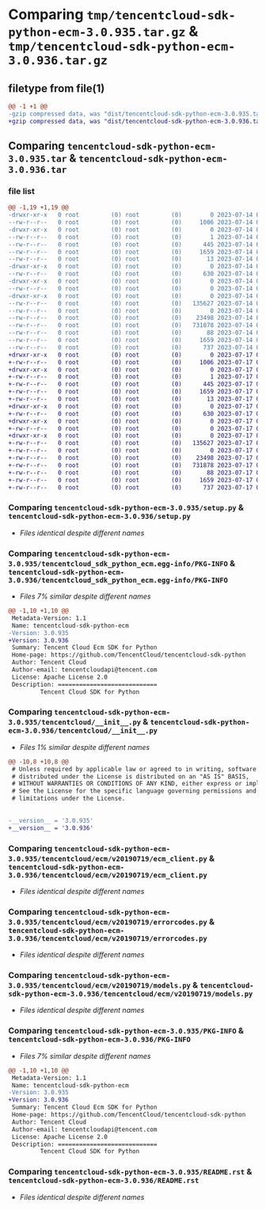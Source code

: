 # Comparing `tmp/tencentcloud-sdk-python-ecm-3.0.935.tar.gz` & `tmp/tencentcloud-sdk-python-ecm-3.0.936.tar.gz`

## filetype from file(1)

```diff
@@ -1 +1 @@
-gzip compressed data, was "dist/tencentcloud-sdk-python-ecm-3.0.935.tar", last modified: Fri Jul 14 00:29:53 2023, max compression
+gzip compressed data, was "dist/tencentcloud-sdk-python-ecm-3.0.936.tar", last modified: Mon Jul 17 00:24:21 2023, max compression
```

## Comparing `tencentcloud-sdk-python-ecm-3.0.935.tar` & `tencentcloud-sdk-python-ecm-3.0.936.tar`

### file list

```diff
@@ -1,19 +1,19 @@
-drwxr-xr-x   0 root         (0) root         (0)        0 2023-07-14 00:29:53.000000 tencentcloud-sdk-python-ecm-3.0.935/
--rw-r--r--   0 root         (0) root         (0)     1006 2023-07-14 00:29:53.000000 tencentcloud-sdk-python-ecm-3.0.935/setup.py
-drwxr-xr-x   0 root         (0) root         (0)        0 2023-07-14 00:29:53.000000 tencentcloud-sdk-python-ecm-3.0.935/tencentcloud_sdk_python_ecm.egg-info/
--rw-r--r--   0 root         (0) root         (0)        1 2023-07-14 00:29:53.000000 tencentcloud-sdk-python-ecm-3.0.935/tencentcloud_sdk_python_ecm.egg-info/dependency_links.txt
--rw-r--r--   0 root         (0) root         (0)      445 2023-07-14 00:29:53.000000 tencentcloud-sdk-python-ecm-3.0.935/tencentcloud_sdk_python_ecm.egg-info/SOURCES.txt
--rw-r--r--   0 root         (0) root         (0)     1659 2023-07-14 00:29:53.000000 tencentcloud-sdk-python-ecm-3.0.935/tencentcloud_sdk_python_ecm.egg-info/PKG-INFO
--rw-r--r--   0 root         (0) root         (0)       13 2023-07-14 00:29:53.000000 tencentcloud-sdk-python-ecm-3.0.935/tencentcloud_sdk_python_ecm.egg-info/top_level.txt
-drwxr-xr-x   0 root         (0) root         (0)        0 2023-07-14 00:29:53.000000 tencentcloud-sdk-python-ecm-3.0.935/tencentcloud/
--rw-r--r--   0 root         (0) root         (0)      630 2023-07-14 00:29:53.000000 tencentcloud-sdk-python-ecm-3.0.935/tencentcloud/__init__.py
-drwxr-xr-x   0 root         (0) root         (0)        0 2023-07-14 00:29:53.000000 tencentcloud-sdk-python-ecm-3.0.935/tencentcloud/ecm/
--rw-r--r--   0 root         (0) root         (0)        0 2023-07-14 00:29:53.000000 tencentcloud-sdk-python-ecm-3.0.935/tencentcloud/ecm/__init__.py
-drwxr-xr-x   0 root         (0) root         (0)        0 2023-07-14 00:29:53.000000 tencentcloud-sdk-python-ecm-3.0.935/tencentcloud/ecm/v20190719/
--rw-r--r--   0 root         (0) root         (0)   135627 2023-07-14 00:29:53.000000 tencentcloud-sdk-python-ecm-3.0.935/tencentcloud/ecm/v20190719/ecm_client.py
--rw-r--r--   0 root         (0) root         (0)        0 2023-07-14 00:29:53.000000 tencentcloud-sdk-python-ecm-3.0.935/tencentcloud/ecm/v20190719/__init__.py
--rw-r--r--   0 root         (0) root         (0)    23498 2023-07-14 00:29:53.000000 tencentcloud-sdk-python-ecm-3.0.935/tencentcloud/ecm/v20190719/errorcodes.py
--rw-r--r--   0 root         (0) root         (0)   731878 2023-07-14 00:29:53.000000 tencentcloud-sdk-python-ecm-3.0.935/tencentcloud/ecm/v20190719/models.py
--rw-r--r--   0 root         (0) root         (0)       88 2023-07-14 00:29:53.000000 tencentcloud-sdk-python-ecm-3.0.935/setup.cfg
--rw-r--r--   0 root         (0) root         (0)     1659 2023-07-14 00:29:53.000000 tencentcloud-sdk-python-ecm-3.0.935/PKG-INFO
--rw-r--r--   0 root         (0) root         (0)      737 2023-07-14 00:29:53.000000 tencentcloud-sdk-python-ecm-3.0.935/README.rst
+drwxr-xr-x   0 root         (0) root         (0)        0 2023-07-17 00:24:21.000000 tencentcloud-sdk-python-ecm-3.0.936/
+-rw-r--r--   0 root         (0) root         (0)     1006 2023-07-17 00:24:21.000000 tencentcloud-sdk-python-ecm-3.0.936/setup.py
+drwxr-xr-x   0 root         (0) root         (0)        0 2023-07-17 00:24:21.000000 tencentcloud-sdk-python-ecm-3.0.936/tencentcloud_sdk_python_ecm.egg-info/
+-rw-r--r--   0 root         (0) root         (0)        1 2023-07-17 00:24:21.000000 tencentcloud-sdk-python-ecm-3.0.936/tencentcloud_sdk_python_ecm.egg-info/dependency_links.txt
+-rw-r--r--   0 root         (0) root         (0)      445 2023-07-17 00:24:21.000000 tencentcloud-sdk-python-ecm-3.0.936/tencentcloud_sdk_python_ecm.egg-info/SOURCES.txt
+-rw-r--r--   0 root         (0) root         (0)     1659 2023-07-17 00:24:21.000000 tencentcloud-sdk-python-ecm-3.0.936/tencentcloud_sdk_python_ecm.egg-info/PKG-INFO
+-rw-r--r--   0 root         (0) root         (0)       13 2023-07-17 00:24:21.000000 tencentcloud-sdk-python-ecm-3.0.936/tencentcloud_sdk_python_ecm.egg-info/top_level.txt
+drwxr-xr-x   0 root         (0) root         (0)        0 2023-07-17 00:24:21.000000 tencentcloud-sdk-python-ecm-3.0.936/tencentcloud/
+-rw-r--r--   0 root         (0) root         (0)      630 2023-07-17 00:24:21.000000 tencentcloud-sdk-python-ecm-3.0.936/tencentcloud/__init__.py
+drwxr-xr-x   0 root         (0) root         (0)        0 2023-07-17 00:24:21.000000 tencentcloud-sdk-python-ecm-3.0.936/tencentcloud/ecm/
+-rw-r--r--   0 root         (0) root         (0)        0 2023-07-17 00:24:21.000000 tencentcloud-sdk-python-ecm-3.0.936/tencentcloud/ecm/__init__.py
+drwxr-xr-x   0 root         (0) root         (0)        0 2023-07-17 00:24:21.000000 tencentcloud-sdk-python-ecm-3.0.936/tencentcloud/ecm/v20190719/
+-rw-r--r--   0 root         (0) root         (0)   135627 2023-07-17 00:24:21.000000 tencentcloud-sdk-python-ecm-3.0.936/tencentcloud/ecm/v20190719/ecm_client.py
+-rw-r--r--   0 root         (0) root         (0)        0 2023-07-17 00:24:21.000000 tencentcloud-sdk-python-ecm-3.0.936/tencentcloud/ecm/v20190719/__init__.py
+-rw-r--r--   0 root         (0) root         (0)    23498 2023-07-17 00:24:21.000000 tencentcloud-sdk-python-ecm-3.0.936/tencentcloud/ecm/v20190719/errorcodes.py
+-rw-r--r--   0 root         (0) root         (0)   731878 2023-07-17 00:24:21.000000 tencentcloud-sdk-python-ecm-3.0.936/tencentcloud/ecm/v20190719/models.py
+-rw-r--r--   0 root         (0) root         (0)       88 2023-07-17 00:24:21.000000 tencentcloud-sdk-python-ecm-3.0.936/setup.cfg
+-rw-r--r--   0 root         (0) root         (0)     1659 2023-07-17 00:24:21.000000 tencentcloud-sdk-python-ecm-3.0.936/PKG-INFO
+-rw-r--r--   0 root         (0) root         (0)      737 2023-07-17 00:24:21.000000 tencentcloud-sdk-python-ecm-3.0.936/README.rst
```

### Comparing `tencentcloud-sdk-python-ecm-3.0.935/setup.py` & `tencentcloud-sdk-python-ecm-3.0.936/setup.py`

 * *Files identical despite different names*

### Comparing `tencentcloud-sdk-python-ecm-3.0.935/tencentcloud_sdk_python_ecm.egg-info/PKG-INFO` & `tencentcloud-sdk-python-ecm-3.0.936/tencentcloud_sdk_python_ecm.egg-info/PKG-INFO`

 * *Files 7% similar despite different names*

```diff
@@ -1,10 +1,10 @@
 Metadata-Version: 1.1
 Name: tencentcloud-sdk-python-ecm
-Version: 3.0.935
+Version: 3.0.936
 Summary: Tencent Cloud Ecm SDK for Python
 Home-page: https://github.com/TencentCloud/tencentcloud-sdk-python
 Author: Tencent Cloud
 Author-email: tencentcloudapi@tencent.com
 License: Apache License 2.0
 Description: ============================
         Tencent Cloud SDK for Python
```

### Comparing `tencentcloud-sdk-python-ecm-3.0.935/tencentcloud/__init__.py` & `tencentcloud-sdk-python-ecm-3.0.936/tencentcloud/__init__.py`

 * *Files 1% similar despite different names*

```diff
@@ -10,8 +10,8 @@
 # Unless required by applicable law or agreed to in writing, software
 # distributed under the License is distributed on an "AS IS" BASIS,
 # WITHOUT WARRANTIES OR CONDITIONS OF ANY KIND, either express or implied.
 # See the License for the specific language governing permissions and
 # limitations under the License.
 
 
-__version__ = '3.0.935'
+__version__ = '3.0.936'
```

### Comparing `tencentcloud-sdk-python-ecm-3.0.935/tencentcloud/ecm/v20190719/ecm_client.py` & `tencentcloud-sdk-python-ecm-3.0.936/tencentcloud/ecm/v20190719/ecm_client.py`

 * *Files identical despite different names*

### Comparing `tencentcloud-sdk-python-ecm-3.0.935/tencentcloud/ecm/v20190719/errorcodes.py` & `tencentcloud-sdk-python-ecm-3.0.936/tencentcloud/ecm/v20190719/errorcodes.py`

 * *Files identical despite different names*

### Comparing `tencentcloud-sdk-python-ecm-3.0.935/tencentcloud/ecm/v20190719/models.py` & `tencentcloud-sdk-python-ecm-3.0.936/tencentcloud/ecm/v20190719/models.py`

 * *Files identical despite different names*

### Comparing `tencentcloud-sdk-python-ecm-3.0.935/PKG-INFO` & `tencentcloud-sdk-python-ecm-3.0.936/PKG-INFO`

 * *Files 7% similar despite different names*

```diff
@@ -1,10 +1,10 @@
 Metadata-Version: 1.1
 Name: tencentcloud-sdk-python-ecm
-Version: 3.0.935
+Version: 3.0.936
 Summary: Tencent Cloud Ecm SDK for Python
 Home-page: https://github.com/TencentCloud/tencentcloud-sdk-python
 Author: Tencent Cloud
 Author-email: tencentcloudapi@tencent.com
 License: Apache License 2.0
 Description: ============================
         Tencent Cloud SDK for Python
```

### Comparing `tencentcloud-sdk-python-ecm-3.0.935/README.rst` & `tencentcloud-sdk-python-ecm-3.0.936/README.rst`

 * *Files identical despite different names*

